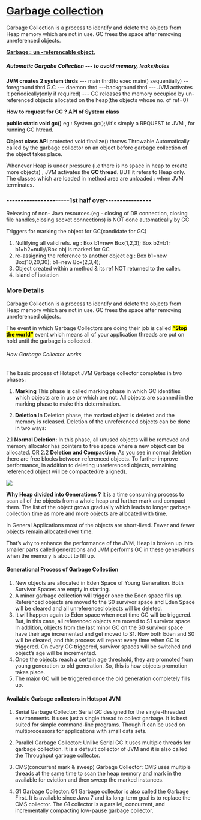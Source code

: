 # <u>Garbage collection</u>

Garbage Collection is a process to identify and delete the objects from Heap memory which are not in use. GC frees the space after removing unreferenced objects.

**<u>Garbage= un -referencable object.</u>**

##### Automatic Gargabe Collection  --- to avoid memory, leaks/holes

**JVM creates 2 system thrds** --- main thrd(to exec main() sequentially) -- foreground thrd
G.C --- daemon thrd ---background thrd --- JVM activates it periodically(only if required)  --- GC releases the memory occupied by un-referenced objects allocated on the heap(the objects whose no. of ref=0) 

**How to request for GC ?**
**API of System class**

**public static void gc()**
eg : System.gc();//it's simply a REQUEST to JVM , for running GC htread.

**Object class API**
protected void finalize() throws Throwable
Automatically called by the garbage collector on an object before garbage collection of the object takes place.

Whenever Heap is under pressure (i.e there is no space in heap to create more objects) , JVM activates the **GC thread**. BUT it refers to Heap only. The classes which are loaded in method area are unloaded : when JVM terminates.

### ----------------------1st half over----------------

Releasing of  non- Java resources.(eg - closing of DB connection, closing file handles,closing socket connections)   is NOT done automatically by GC

Triggers for marking the object for GC(candidate for GC)

1. Nullifying all valid refs.
   eg : Box b1=new Box(1,2,3);
   Box b2=b1;
   b1=b2=null;//Box obj is marked for GC
2. re-assigning the reference to another object
   eg : Box b1=new Box(10,20,30);
   b1=new Box(2,3,4);
3. Object created within a method & its ref NOT returned to the caller.
4. Island of isolation

### More Details

Garbage Collection is a process to identify and delete the objects from Heap memory which are not in use. GC frees the space after removing unreferenced objects.

The event in which Garbage Collectors are doing their job is called **<mark>“Stop the world”</mark>** event which means all of your application threads are put on hold until the garbage is collected.

###### How Garbage Collector works

The basic process of Hotspot JVM Garbage collector completes in two phases:

1. **Marking**
   This phase is called marking phase in which GC identifies which objects are in use or which are not. All objects are scanned in the marking phase to make this determination.

2. **Deletion**
   In Deletion phase, the marked object is deleted and the memory is released. Deletion of the unreferenced objects can be done in two ways:

2.1 **Normal Deletion:**  In this phase, all unused objects will be removed and memory allocator has pointers to free space where a new object can be allocated.
OR
2.2 **Deletion and Compaction:** As you see in normal deletion there are free blocks between referenced objects. To further improve performance, in addition to deleting unreferenced objects, remaining referenced object will be compacted(re aligned).

![](C:\Users\desha\OneDrive\Desktop\All_pgdac_data\AdvancedJava\day21-data\day21_help\JVM%20Architecture\JVM%20memory.png)

**Why Heap divided into Generations ?**
It is a time consuming process to scan all of the objects from a whole heap and further mark and compact them. The list of the object grows gradually which leads to longer garbage collection time as more and more objects are allocated with time.

In General Applications most of the objects are short-lived. Fewer and fewer objects remain allocated over time.

That’s why to enhance the performance of the JVM, Heap is broken up into smaller parts called generations and JVM performs GC in these generations when the memory is about to fill up.

#### Generational Process of Garbage Collection

1. New objects are allocated in Eden Space of Young Generation. Both Survivor Spaces are empty in starting.
2. A minor garbage collection will trigger once the Eden space fills up.
   Referenced objects are moved to the S0 survivor space and Eden Space will be cleared and all unreferenced objects will be deleted.
3. It will happen again to Eden space when next time GC will be triggered. But, in this case, all referenced objects are moved to S1 survivor space. In addition, objects from the last minor GC on the S0 survivor space have their age incremented and get moved to S1. Now both Eden and S0 will be cleared, and this process will repeat every time when GC is triggered. On every GC triggered, survivor spaces will be switched and object’s age will be incremented.
4. Once the objects reach a certain age threshold, they are promoted from young generation to old generation. So, this is how objects promotion takes place.
5. The major GC will be triggered once the old generation completely fills up.

#### Available Garbage collectors in Hotspot JVM

1. Serial Garbage Collector: Serial GC designed for the single-threaded environments. It uses just a single thread to collect garbage. It is best suited for simple command-line programs. Though it can be used on multiprocessors for applications with small data sets.

2. Parallel Garbage Collector: Unlike Serial GC it uses multiple threads for garbage collection. It is a default collector of JVM and it is also called the Throughput garbage collector.

3. CMS(concurrent mark & sweep) Garbage Collector: CMS uses multiple threads at the same time to scan the heap memory and mark in the available for eviction and then sweep the marked instances.

4. G1 Garbage Collector: G1 Garbage collector is also called the Garbage First. It is available since Java 7 and its long-term goal is to replace the CMS collector. The G1 collector is a parallel, concurrent, and incrementally compacting low-pause garbage collector.
